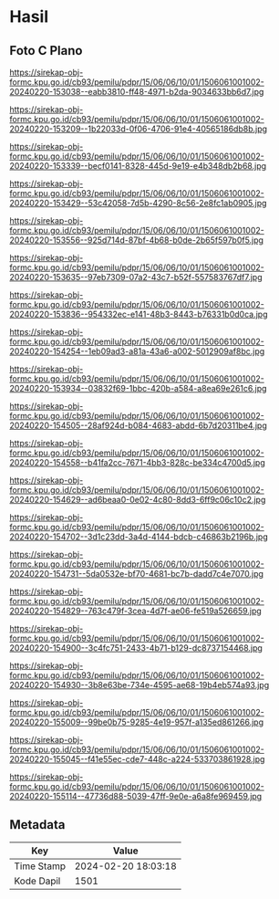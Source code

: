 # Hasil

## Foto C Plano

https://sirekap-obj-formc.kpu.go.id/cb93/pemilu/pdpr/15/06/06/10/01/1506061001002-20240220-153038--eabb3810-ff48-4971-b2da-9034633bb6d7.jpg

https://sirekap-obj-formc.kpu.go.id/cb93/pemilu/pdpr/15/06/06/10/01/1506061001002-20240220-153209--1b22033d-0f06-4706-91e4-40565186db8b.jpg

https://sirekap-obj-formc.kpu.go.id/cb93/pemilu/pdpr/15/06/06/10/01/1506061001002-20240220-153339--becf0141-8328-445d-9e19-e4b348db2b68.jpg

https://sirekap-obj-formc.kpu.go.id/cb93/pemilu/pdpr/15/06/06/10/01/1506061001002-20240220-153429--53c42058-7d5b-4290-8c56-2e8fc1ab0905.jpg

https://sirekap-obj-formc.kpu.go.id/cb93/pemilu/pdpr/15/06/06/10/01/1506061001002-20240220-153556--925d714d-87bf-4b68-b0de-2b65f597b0f5.jpg

https://sirekap-obj-formc.kpu.go.id/cb93/pemilu/pdpr/15/06/06/10/01/1506061001002-20240220-153635--97eb7309-07a2-43c7-b52f-557583767df7.jpg

https://sirekap-obj-formc.kpu.go.id/cb93/pemilu/pdpr/15/06/06/10/01/1506061001002-20240220-153836--954332ec-e141-48b3-8443-b76331b0d0ca.jpg

https://sirekap-obj-formc.kpu.go.id/cb93/pemilu/pdpr/15/06/06/10/01/1506061001002-20240220-154254--1eb09ad3-a81a-43a6-a002-5012909af8bc.jpg

https://sirekap-obj-formc.kpu.go.id/cb93/pemilu/pdpr/15/06/06/10/01/1506061001002-20240220-153934--03832f69-1bbc-420b-a584-a8ea69e261c6.jpg

https://sirekap-obj-formc.kpu.go.id/cb93/pemilu/pdpr/15/06/06/10/01/1506061001002-20240220-154505--28af924d-b084-4683-abdd-6b7d20311be4.jpg

https://sirekap-obj-formc.kpu.go.id/cb93/pemilu/pdpr/15/06/06/10/01/1506061001002-20240220-154558--b41fa2cc-7671-4bb3-828c-be334c4700d5.jpg

https://sirekap-obj-formc.kpu.go.id/cb93/pemilu/pdpr/15/06/06/10/01/1506061001002-20240220-154629--ad6beaa0-0e02-4c80-8dd3-6ff9c06c10c2.jpg

https://sirekap-obj-formc.kpu.go.id/cb93/pemilu/pdpr/15/06/06/10/01/1506061001002-20240220-154702--3d1c23dd-3a4d-4144-bdcb-c46863b2196b.jpg

https://sirekap-obj-formc.kpu.go.id/cb93/pemilu/pdpr/15/06/06/10/01/1506061001002-20240220-154731--5da0532e-bf70-4681-bc7b-dadd7c4e7070.jpg

https://sirekap-obj-formc.kpu.go.id/cb93/pemilu/pdpr/15/06/06/10/01/1506061001002-20240220-154829--763c479f-3cea-4d7f-ae06-fe519a526659.jpg

https://sirekap-obj-formc.kpu.go.id/cb93/pemilu/pdpr/15/06/06/10/01/1506061001002-20240220-154900--3c4fc751-2433-4b71-b129-dc8737154468.jpg

https://sirekap-obj-formc.kpu.go.id/cb93/pemilu/pdpr/15/06/06/10/01/1506061001002-20240220-154930--3b8e63be-734e-4595-ae68-19b4eb574a93.jpg

https://sirekap-obj-formc.kpu.go.id/cb93/pemilu/pdpr/15/06/06/10/01/1506061001002-20240220-155009--99be0b75-9285-4e19-957f-a135ed861266.jpg

https://sirekap-obj-formc.kpu.go.id/cb93/pemilu/pdpr/15/06/06/10/01/1506061001002-20240220-155045--f41e55ec-cde7-448c-a224-533703861928.jpg

https://sirekap-obj-formc.kpu.go.id/cb93/pemilu/pdpr/15/06/06/10/01/1506061001002-20240220-155114--47736d88-5039-47ff-9e0e-a6a8fe969459.jpg


## Metadata

| Key        | Value               |
| ---------- | ------------------- |
| Time Stamp | 2024-02-20 18:03:18 |
| Kode Dapil | 1501                |



